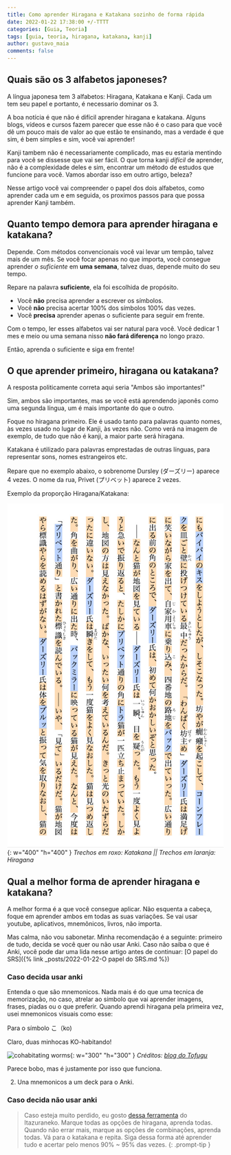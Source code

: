 ```yaml
---
title: Como aprender Hiragana e Katakana sozinho de forma rápida
date: 2022-01-22 17:38:00 +/-TTTT
categories: [Guia, Teoria]
tags: [guia, teoria, hiragana, katakana, kanji]
author: gustavo_maia
comments: false
---
```


## Quais são os 3 alfabetos japoneses?

A língua japonesa tem 3 alfabetos: Hiragana, Katakana e Kanji. Cada um tem seu papel e portanto, é necessario dominar os 3.

A boa notícia é que não é difícil aprender hiragana e katakana. Alguns blogs, vídeos e cursos fazem parecer que esse não é o caso para que você dê um pouco mais de valor ao que estão te ensinando, mas a verdade é que sim, é bem simples e sim, você vai aprender!

Kanji tambem não é necessariamente complicado, mas eu estaria mentindo para você se dissesse que vai ser fácil. O que torna kanji *difícil* de aprender, não é a complexidade deles e sim, encontrar um método de estudos que funcione para você. Vamos abordar isso em outro artigo, beleza?

Nesse artigo você vai compreender o papel dos dois alfabetos, como aprender cada um e em seguida, os proximos passos para que possa aprender Kanji também.

## Quanto tempo demora para aprender hiragana e katakana?

Depende. Com métodos convencionais você vai levar um tempão, talvez mais de um mês. Se você focar apenas no que importa, você consegue aprender *o suficiente* em **uma semana**, talvez duas, depende muito do seu tempo.

Repare na palavra **suficiente**, ela foi escolhida de propósito.

* Você **não** precisa aprender a escrever os símbolos.
* Você **não** precisa acertar 100% dos símbolos 100% das vezes.
* Você **precisa** aprender apenas o suficiente para seguir em frente.

Com o tempo, ler esses alfabetos vai ser natural para você. Você dedicar 1 mes e meio ou uma semana nisso **não fará diferença** no longo prazo.

Então, aprenda o suficiente e siga em frente!

## O que aprender primeiro, hiragana ou katakana?

A resposta politicamente correta aqui seria "Ambos são importantes!"

Sim, ambos são importantes, mas se você está aprendendo japonês como uma segunda língua, um é mais importante do que o outro.

Foque no hiragana primeiro. Ele é usado tanto para palavras quanto nomes, às vezes usado no lugar de Kanji, às vezes não. Como verá na imagem de exemplo, de tudo que não é kanji, a maior parte será hiragana.

Katakana é utilizado para palavras emprestadas de outras línguas, para representar sons, nomes estrangeiros etc.

Repare que no exemplo abaixo, o sobrenome Dursley (ダーズリー) aparece 4 vezes. O nome da rua, Privet (プリベット) aparece 2 vezes.

Exemplo da proporção Hiragana/Katakana:

![Desktop View](https://github.com/gu-maia/learnjapanese-images/blob/main/posts/hiragana-katakana.jpg?raw=true){: w="400" "h="400" }
*Trechos em roxo: Katakana || Trechos em laranja: Hiragana*

## Qual a melhor forma de aprender hiragana e katakana?

A melhor forma é a que você consegue aplicar. Não esquenta a cabeça, foque em aprender ambos em todas as suas variações. Se vai usar youtube, aplicativos, mnemônicos, livros, não importa.

Mas calma, não vou sabonetar. Minha recomendação é a seguinte: primeiro de tudo, decida se você quer ou não usar Anki. Caso não saiba o que é Anki, você pode dar uma lida nesse artigo antes de continuar: [O papel do SRS]({% link _posts/2022-01-22-O papel do SRS.md %})

### Caso decida usar anki

Entenda o que são mnemonicos. Nada mais é do que uma tecnica de memorização, no caso, atrelar ao simbolo que vai aprender imagens, frases, piadas ou o que preferir. Quando aprendi hiragana pela primeira vez, usei mnemonicos visuais como esse:

Para o símbolo こ（ko) 

Claro, duas minhocas KO-habitando!

![cohabitating worms](https://files.tofugu.com/articles/japanese/2014-06-30-learn-hiragana/%E3%81%93.png){: w="300" "h="300" }
*Créditos: [blog do Tofugu](https://tofugu.com)*

Parece bobo, mas é justamente por isso que funciona.

2. Una mnemonicos a um deck para o Anki. 

### Caso decida não usar anki

> Caso esteja muito perdido, eu gosto [dessa ferramenta](https://itazuraneko.neocities.org/learn/kana.html) do Itazuraneko. Marque todas as opções de hiragana, aprenda todas. Quando não errar mais, marque as opções de combinações, aprenda todas. Vá para o katakana e repita. Siga dessa forma até aprender tudo e acertar pelo menos 90% ~ 95% das vezes. 
{: .prompt-tip }

